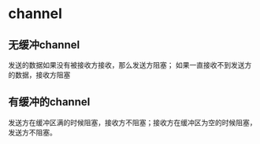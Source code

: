 # channel

## 无缓冲channel

发送的数据如果没有被接收方接收，那么发送方阻塞；
如果一直接收不到发送方的数据，接收方阻塞

## 有缓冲的channel

发送方在缓冲区满的时候阻塞，接收方不阻塞；接收方在缓冲区为空的时候阻塞，发送方不阻塞。